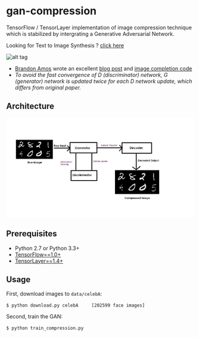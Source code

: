 # gan-compression


TensorFlow / TensorLayer implementation of image compression technique which is  stabilized by intergrating a Generative Adversarial Network.

Looking for Text to Image Synthesis ? [click here](https://github.com/zsdonghao/text-to-image)

![alt tag](img/DCGAN.png)

* [Brandon Amos](http://bamos.github.io/) wrote an excellent [blog post](http://bamos.github.io/2016/08/09/deep-completion/) and [image completion code](https://github.com/bamos/dcgan-completion.tensorflow)
* *To avoid the fast convergence of D (discriminator) network, G (generator) network is updated twice for each D network update, which differs from original paper.*

## Architecture

![alt tag](CompressionArchitecture.jpg)

## Prerequisites

- Python 2.7 or Python 3.3+
- [TensorFlow==1.0+](https://www.tensorflow.org/)
- [TensorLayer==1.4+](https://github.com/zsdonghao/tensorlayer)


## Usage

First, download images to `data/celebA`:

    $ python download.py celebA		[202599 face images]

Second, train the GAN:

    $ python train_compression.py
